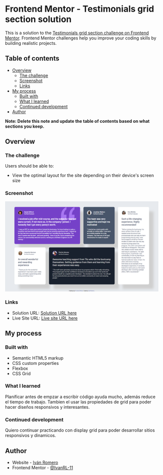 # Frontend Mentor - Testimonials grid section solution

This is a solution to the [Testimonials grid section challenge on Frontend Mentor](https://www.frontendmentor.io/challenges/testimonials-grid-section-Nnw6J7Un7). Frontend Mentor challenges help you improve your coding skills by building realistic projects. 

## Table of contents

- [Overview](#overview)
  - [The challenge](#the-challenge)
  - [Screenshot](#screenshot)
  - [Links](#links)
- [My process](#my-process)
  - [Built with](#built-with)
  - [What I learned](#what-i-learned)
  - [Continued development](#continued-development)
- [Author](#author)

**Note: Delete this note and update the table of contents based on what sections you keep.**

## Overview

### The challenge

Users should be able to:

- View the optimal layout for the site depending on their device's screen size

### Screenshot

![](./screenshot.png)

### Links

- Solution URL: [Solution URL here](https://github.com/IvanRL-11/testimonial-grid)
- Live Site URL: [Live site URL here](https://your-live-site-url.com)

## My process

### Built with

- Semantic HTML5 markup
- CSS custom properties
- Flexbox
- CSS Grid

### What I learned

Planificar antes de empzar a escribir código ayuda mucho, además reduce el tiempo de trabajo.
Tambien el usar las propiedades de grid para poder hacer diseños responsivos y interesantes.

### Continued development

Quiero continuar practicando con display grid para poder desarrollar sitios responsivos y dinamicos.

## Author

- Website - [Iván Romero](https://github.com/IvanRL-11)
- Frontend Mentor - [@IvanRL-11](https://www.frontendmentor.io/profile/IvanRL-11)

